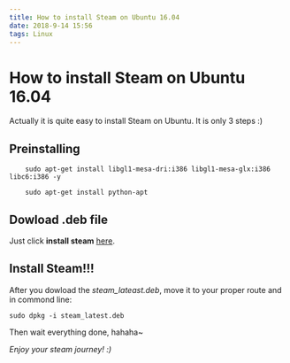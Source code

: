 ```yaml
---
title: How to install Steam on Ubuntu 16.04
date: 2018-9-14 15:56
tags: Linux
---
```


# How to install Steam on Ubuntu 16.04

Actually it is quite easy to install Steam on Ubuntu. It is only 3 steps :)
## Preinstalling

```
    sudo apt-get install libgl1-mesa-dri:i386 libgl1-mesa-glx:i386 libc6:i386 -y

    sudo apt-get install python-apt

```

## Dowload .deb file

Just click **install steam** [here](https://store.steampowered.com/).


## Install Steam!!!

After you dowload the *steam_lateast.deb*, move it to your proper route and in commond line:

`sudo dpkg -i steam_latest.deb`

Then wait everything done, hahaha~


*Enjoy your steam journey! :)*
